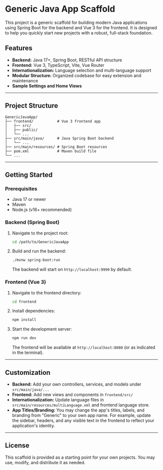 # Generic Java App Scaffold

This project is a generic scaffold for building modern Java applications using Spring Boot for the backend and Vue 3 for the frontend. It is designed to help you quickly start new projects with a robust, full-stack foundation.

## Features

- **Backend:** Java 17+, Spring Boot, RESTful API structure
- **Frontend:** Vue 3, TypeScript, Vite, Vue Router
- **Internationalization:** Language selection and multi-language support
- **Modular Structure:** Organized codebase for easy extension and maintenance
- **Sample Settings and Home Views**

---

## Project Structure

```
GenericJavaApp/
├── frontend/           # Vue 3 frontend app
│   ├── src/
│   ├── public/
│   └── ...
├── src/main/java/      # Java Spring Boot backend
│   └── ...
├── src/main/resources/ # Spring Boot resources
├── pom.xml             # Maven build file
└── ...
```

---

## Getting Started

### Prerequisites
- Java 17 or newer
- Maven
- Node.js (v16+ recommended)

### Backend (Spring Boot)

1. Navigate to the project root:
   ```sh
   cd /path/to/GenericJavaApp
   ```
2. Build and run the backend:
   ```sh
   ./mvnw spring-boot:run
   ```
   The backend will start on `http://localhost:9999` by default.

### Frontend (Vue 3)

1. Navigate to the frontend directory:
   ```sh
   cd frontend
   ```
2. Install dependencies:
   ```sh
   npm install
   ```
3. Start the development server:
   ```sh
   npm run dev
   ```
   The frontend will be available at `http://localhost:8080` (or as indicated in the terminal).

---

## Customization
- **Backend:** Add your own controllers, services, and models under `src/main/java/...`
- **Frontend:** Add new views and components in `frontend/src/`
- **Internationalization:** Update language files in `src/main/resources/multiLanguage.xml` and frontend language store.
- **App Titles/Branding:** You may change the app's titles, labels, and branding from "Generic" to your own app name. For example, update the sidebar, headers, and any visible text in the frontend to reflect your application's identity.

---

## License
This scaffold is provided as a starting point for your own projects. You may use, modify, and distribute it as needed.
